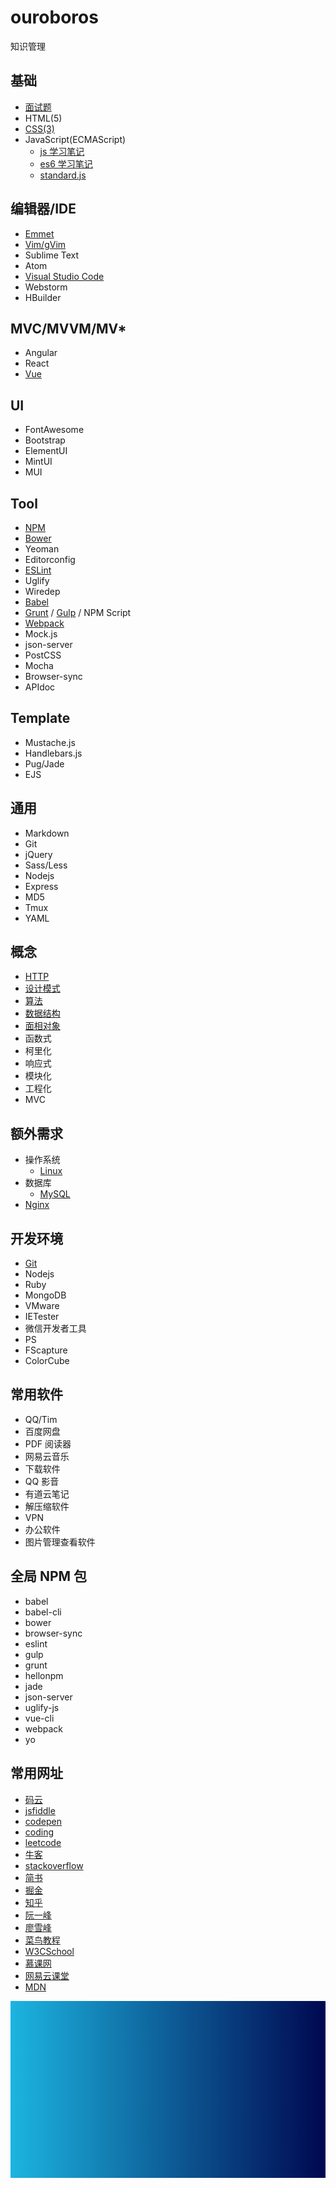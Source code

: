 # ouroboros

知识管理

## 基础

- [面试题](/docs/audition.md)
- HTML(5)
- [CSS(3)](/docs/css/index.md)
- JavaScript(ECMAScript)
  - [js 学习笔记](/docs/js/es5/index.md)
  - [es6 学习笔记](/docs/js/es6/index.md)
  - [standard.js](/docs/js/standard.md)

## 编辑器/IDE

- [Emmet](/docs/editor/emmet.md)
- [Vim/gVim](/docs/editor/vim.md)
- Sublime Text
- Atom
- [Visual Studio Code](/docs/editor/vscode.md)
- Webstorm
- HBuilder

## MVC/MVVM/MV\*

- Angular
- React
- [Vue](/docs/vue/index.md)

## UI

- FontAwesome
- Bootstrap
- ElementUI
- MintUI
- MUI

## Tool

- [NPM](https://www.npmjs.com/)
- [Bower](/docs/tools/bower.md)
- Yeoman
- Editorconfig
- [ESLint](/docs/tools/eslint.md)
- Uglify
- Wiredep
- [Babel](/docs/tools/babel.md)
- [Grunt](/docs/tools/grunt.md) / [Gulp](/docs/tools/gulp.md) / NPM Script
- [Webpack](/docs/tools/webpack.md)
- Mock.js
- json-server
- PostCSS
- Mocha
- Browser-sync
- APIdoc

## Template

- Mustache.js
- Handlebars.js
- Pug/Jade
- EJS

## 通用

- Markdown
- Git
- jQuery
- Sass/Less
- Nodejs
- Express
- MD5
- Tmux
- YAML

## 概念

- [HTTP](/docs/http/index.md)
- [设计模式](/docs/pattern/index.md)
- [算法](/docs/algorithm/index.md)
- [数据结构](/docs/structure/index.md)
- [面相对象](/docs/oo/index.md)
- 函数式
- 柯里化
- 响应式
- 模块化
- 工程化
- MVC

## 额外需求

- 操作系统
  - [Linux](/docs/linux/linux.md)
- 数据库
  - [MySQL](/docs/mysql/index.md)
- [Nginx](docs/nginx/index.md)

## 开发环境

- [Git](docs/git/index.md)
- Nodejs
- Ruby
- MongoDB
- VMware
- IETester
- 微信开发者工具
- PS
- FScapture
- ColorCube

## 常用软件

- QQ/Tim
- 百度网盘
- PDF 阅读器
- 网易云音乐
- 下载软件
- QQ 影音
- 有道云笔记
- 解压缩软件
- VPN
- 办公软件
- 图片管理查看软件

## 全局 NPM 包

- babel
- babel-cli
- bower
- browser-sync
- eslint
- gulp
- grunt
- hellonpm
- jade
- json-server
- uglify-js
- vue-cli
- webpack
- yo

## 常用网址

- [码云](https://gitee.com/)
- [jsfiddle](https://jsfiddle.net/user/dashboard/fiddles/)
- [codepen](https://codepen.io/)
- [coding](https://coding.net/)
- [leetcode](https://leetcode-cn.com/)
- [牛客](https://www.nowcoder.com/)
- [stackoverflow](https://stackoverflow.com/)
- [简书](https://www.jianshu.com/)
- [掘金](https://juejin.im/)
- [知乎](https://www.zhihu.com/)
- [阮一峰](http://www.ruanyifeng.com/blog/)
- [廖雪峰](https://liaoxuefeng.com/)
- [菜鸟教程](http://www.runoob.com/)
- [W3CSchool](http://www.w3school.com.cn/)
- [慕课网](https://www.imooc.com/)
- [网易云课堂](https://study.163.com/)
- [MDN](https://developer.mozilla.org/zh-CN/)

![cool-background](/images/cool-background.png)
